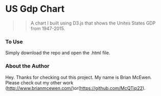 # US Gdp Chart

>> A chart I built using D3.js that shows the Unites States GDP from 1947-2015.

### To Use

Simply download the repo and open the .html file.

### About the Author

Hey. Thanks for checking out this project. My name is Brian McEwen. Please check out my other work (http://www.brianmcewen.com/)or(https://github.com/McQTip22).